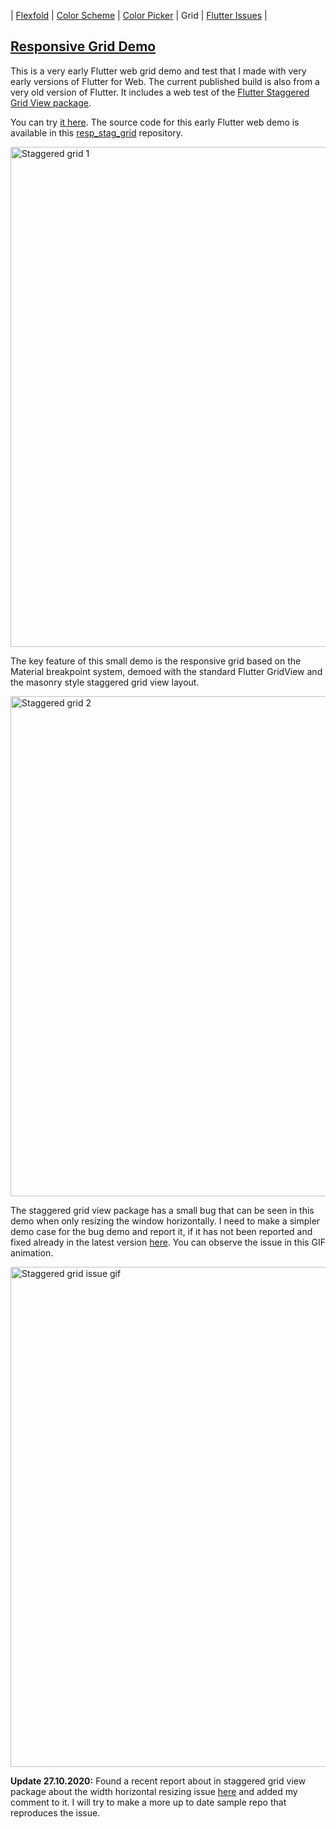 | [Flexfold](https://rydmike.com/) | [Color Scheme](colorscheme) | [Color Picker](colorpicker) | Grid | [Flutter Issues](flutterissues) |

## [Responsive Grid Demo](http://rydmike.com/gridtest)
This is a very early Flutter web grid demo and test that I made with very early versions of Flutter for Web. The current published build is also from a very old version of Flutter. It includes a web test of the [Flutter Staggered Grid View package](https://pub.dev/packages/flutter_staggered_grid_view).

You can try [it here](http://rydmike.com/gridtest/#/). The source code for this early Flutter web demo is available in this [resp_stag_grid](https://github.com/rydmike/resp_stag_grid) repository. 

<img src="https://rydmike.com/assets/stag_grid1.png?raw=true" alt="Staggered grid 1" width="800"/>

The key feature of this small demo is the responsive grid based on the Material breakpoint system, demoed with the standard Flutter GridView and the masonry style staggered grid view layout.

<img src="https://rydmike.com/assets/stag_grid2.png?raw=true" alt="Staggered grid 2" width="800"/>

The staggered grid view package has a small bug that can be seen in this demo when only resizing the window horizontally. I need to make a simpler demo case for the bug demo and report it, if it has not been reported and fixed already in the latest version [here](https://github.com/letsar/flutter_staggered_grid_view). You can observe the issue in this GIF animation.

<img src="https://rydmike.com/assets/StagGridIssueDemo1.gif?raw=true" alt="Staggered grid issue gif" width="800"/>

**Update 27.10.2020:** Found a recent report about in staggered grid view package about the width horizontal resizing issue [here](https://github.com/letsar/flutter_staggered_grid_view/issues/138) and added my comment to it. I will try to make a more up to date sample repo that reproduces the issue.
